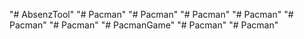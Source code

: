 "# AbsenzTool" 
"# Pacman" 
"# Pacman" 
"# Pacman" 
"# Pacman" 
"# Pacman" 
"# Pacman" 
"# PacmanGame" 
"# Pacman" 
"# Pacman" 
